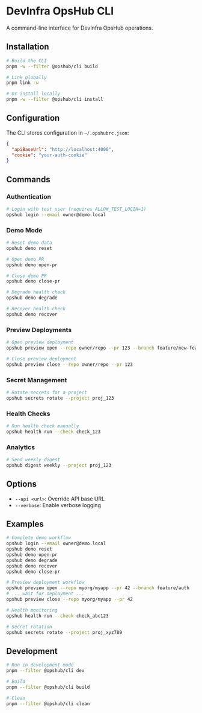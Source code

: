 # DevInfra OpsHub CLI

A command-line interface for DevInfra OpsHub operations.

## Installation

```bash
# Build the CLI
pnpm -w --filter @opshub/cli build

# Link globally
pnpm link -w

# Or install locally
pnpm -w --filter @opshub/cli install
```

## Configuration

The CLI stores configuration in `~/.opshubrc.json`:

```json
{
  "apiBaseUrl": "http://localhost:4000",
  "cookie": "your-auth-cookie"
}
```

## Commands

### Authentication

```bash
# Login with test user (requires ALLOW_TEST_LOGIN=1)
opshub login --email owner@demo.local
```

### Demo Mode

```bash
# Reset demo data
opshub demo reset

# Open demo PR
opshub demo open-pr

# Close demo PR
opshub demo close-pr

# Degrade health check
opshub demo degrade

# Recover health check
opshub demo recover
```

### Preview Deployments

```bash
# Open preview deployment
opshub preview open --repo owner/repo --pr 123 --branch feature/new-feature

# Close preview deployment
opshub preview close --repo owner/repo --pr 123
```

### Secret Management

```bash
# Rotate secrets for a project
opshub secrets rotate --project proj_123
```

### Health Checks

```bash
# Run health check manually
opshub health run --check check_123
```

### Analytics

```bash
# Send weekly digest
opshub digest weekly --project proj_123
```

## Options

- `--api <url>`: Override API base URL
- `--verbose`: Enable verbose logging

## Examples

```bash
# Complete demo workflow
opshub login --email owner@demo.local
opshub demo reset
opshub demo open-pr
opshub demo degrade
opshub demo recover
opshub demo close-pr

# Preview deployment workflow
opshub preview open --repo myorg/myapp --pr 42 --branch feature/auth
# ... wait for deployment ...
opshub preview close --repo myorg/myapp --pr 42

# Health monitoring
opshub health run --check check_abc123

# Secret rotation
opshub secrets rotate --project proj_xyz789
```

## Development

```bash
# Run in development mode
pnpm --filter @opshub/cli dev

# Build
pnpm --filter @opshub/cli build

# Clean
pnpm --filter @opshub/cli clean
```

